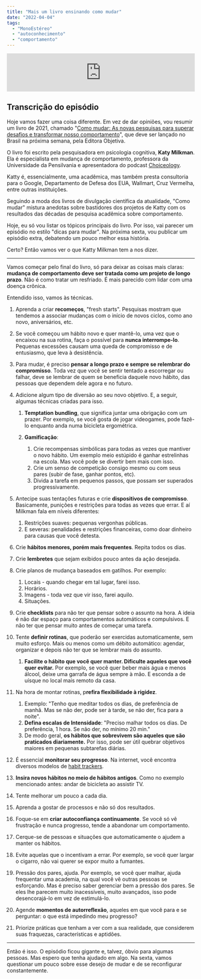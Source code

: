 ```yaml
---
title: "Mais um livro ensinando como mudar"
date: "2022-04-04"
tags: 
  - "MonoEstéreo"
  - "autoconhecimento"
  - "comportamento"
---
```


<iframe src="https://anchor.fm/monoestereo/embed/episodes/Mais-um-livro-ensinando-como-mudar-e1gn9f1" height="102px" width="100%" frameborder="0" scrolling="no"></iframe>

## Transcrição do episódio

Hoje vamos fazer uma coisa diferente. Em vez de dar opiniões, vou resumir um livro de 2021, chamado "[Como mudar: As novas pesquisas para superar desafios e transformar nosso comportamento](https://www.amazon.com.br/Como-mudar-pesquisas-transformar-comportamento/dp/8547001506?_encoding=UTF8&pd_rd_w=n1D5p&pf_rd_p=14d5ed16-4c5a-41d7-ba6d-05be6b893f48&pf_rd_r=X3XCCFQJSAJ7JZXGKRCM&pd_rd_r=e00ae27b-7455-4fa6-affb-e38b13295dc5&pd_rd_wg=Wu8Zn&linkCode=ll1&tag=eduf-20&linkId=c46929553deb7532d7cf22b8930b6896&language=pt_BR&ref_=as_li_ss_tl)", que deve ser lançado no Brasil na próxima semana, pela Editora Objetiva.

O livro foi escrito pela pesquisadora em psicologia cognitiva, **Katy Milkman**. Ela é especialista em mudança de comportamento, professora da Universidade da Pensilvania e apresentadora do podcast [Choiceology](https://www.katymilkman.com/podcast).

Katty é, essencialmente, uma acadêmica, mas também presta consultoria para o Google, Departamento de Defesa dos EUA, Wallmart, Cruz Vermelha, entre outras instituições.

Seguindo a moda dos livros de divulgação científica da atualidade, "Como mudar" mistura anedotas sobre bastidores dos projetos de Katty com os resultados das décadas de pesquisa acadêmica sobre comportamento.

Hoje, eu só vou listar os tópicos principais do livro. Por isso, vai parecer um episódio no estilo "dicas para mudar". Na próxima sexta, vou publicar um episódio extra, debatendo um pouco melhor essa história.

Certo? Então vamos ver o que Katty Milkman tem a nos dizer.

* * *

Vamos começar pelo final do livro, só para deixar as coisas mais claras: **mudança de comportamento deve ser tratada como um projeto de longo prazo**. Não é como tratar um resfriado. É mais parecido com lidar com uma doença crônica.

Entendido isso, vamos às técnicas.

1. Aprenda a criar **recomeços**, "fresh starts". Pesquisas mostram que tendemos a associar mudanças com o início de novos ciclos, como ano novo, aniversários, etc.
2. Se você começou um hábito novo e quer mantê-lo, uma vez que o encaixou na sua rotina, faça o possível para **nunca interrompe-lo**. Pequenas excessões causam uma queda de compromisso e de entusiasmo, que leva à desistência.
3. Para mudar, é preciso **pensar a longo prazo e sempre se relembrar do compromisso**. Toda vez que você se sentir tentado a escorregar ou falhar, deve se lembrar de quem se beneficia daquele novo hábito, das pessoas que dependem dele agora e no futuro.
4. Adicione algum tipo de diversão ao seu novo objetivo. E, a seguir, algumas técnicas criadas para isso.
    
    1. **Temptation bundling**, que significa juntar uma obrigação com um prazer. Por exemplo, se você gosta de jogar videogames, pode fazê-lo enquanto anda numa bicicleta ergométrica.
    2. **Gamificação**:
        
        1. Crie recompensas simbólicas para todas as vezes que mantiver o novo hábito. Um exemplo meio estúpido é ganhar estrelinhas na escola. Mas você pode se divertir bem mais com isso.
        2. Crie um senso de competição consigo mesmo ou com seus pares (subir de fase, ganhar pontos, etc).
        3. Divida a tarefa em pequenos passos, que possam ser superados progressivamente.
5. Antecipe suas tentações futuras e crie **dispositivos de compromisso**. Basicamente, punições e restrições para todas as vezes que errar. E aí Milkman fala em níveis diferentes:
    
    1. Restrições suaves: pequenas vergonhas públicas.
    2. E severas: penalidades e restrições financeiras, como doar dinheiro para causas que você detesta.
6. Crie **hábitos menores, porém mais frequentes**. Repita todos os dias.
7. Crie **lembretes** que sejam exibidos pouco antes da ação desejada.
8. Crie planos de mudança baseados em gatilhos. Por exemplo:
    
    1. Locais - quando chegar em tal lugar, farei isso.
    2. Horários.
    3. Imagens - toda vez que vir isso, farei aquilo.
    4. Situações.
9. Crie **checklists** para não ter que pensar sobre o assunto na hora. A ideia é não dar espaço para comportamentos automáticos e compulsivos. E não ter que pensar muito antes de começar uma tarefa.
10. Tente **definir rotinas**, que poderão ser exercidas automaticamente, sem muito esforço. Mais ou menos como um débito automático: agendar, organizar e depois não ter que se lembrar mais do assunto.
    
    1. **Facilite o hábito que você quer manter. Dificulte aqueles que você quer evitar.** Por exemplo, se você quer beber mais água e menos álcool, deixe uma garrafa de água sempre à mão. E esconda a de uísque no local mais remoto da casa.
11. Na hora de montar rotinas, p**refira flexibilidade à rigidez**.
    
    1. Exemplo: "Tenho que meditar todos os dias, de preferência de manhã. Mas se não der, pode ser à tarde, se não der, fica para a noite".
    2. **Defina escalas de Intensidade**: "Preciso malhar todos os dias. De preferência, 1 hora. Se não der, no mínimo 20 min."
    3. De modo geral, **os hábitos que sobrevivem são aqueles que são praticados diariamente.** Por isso, pode ser útil quebrar objetivos maiores em pequenas subtarefas diárias.
12. É essencial **monitorar seu progresso**. Na internet, você encontra diversos modelos de [habit trackers](https://www.google.com/search?client=firefox-b-d&sxsrf=APq-WBsHmVgq9qMYib0WWwGg2DWq3XEjpw:1649086386091&q=habit+tracker&tbm=isch&chips=q:habit+tracker,g_1:free+printable:E_VIvu9u8Kw%3D&usg=AI4_-kSm_AX1FMcVJ1hjd9bZCLSbtVBvIg&sa=X&ved=2ahUKEwiZuvzB3fr2AhXcH7kGHRB4DgsQgIoDKAB6BAgGEAk&biw=1536&bih=750&dpr=1.25).
13. **Insira novos hábitos no meio de hábitos antigos**. Como no exemplo mencionado antes: andar de bicicleta ao assistir TV.
14. Tente melhorar um pouco a cada dia.
15. Aprenda a gostar de processos e não só dos resultados.
16. Foque-se em **criar autoconfiança continuamente**. Se você só vê frustração e nunca progresso, tende a abandonar um comportamento.
17. Cerque-se de pessoas e situações que automaticamente o ajudem a manter os hábitos.
18. Evite aquelas que o incentivam a errar. Por exemplo, se você quer largar o cigarro, não vai querer se expor muito a fumantes.
19. Pressão dos pares, ajuda. Por exemplo, se você quer malhar, ajuda frequentar uma academia, na qual você vê outras pessoas se esforçando. Mas é preciso saber gerenciar bem a pressão dos pares. Se eles lhe parecem muito inacessíveis, muito avançados, isso pode desencorajá-lo em vez de estimulá-lo.
20. Agende **momentos de autorreflexão**, aqueles em que você para e se perguntar: o que está impedindo meu progresso?
21. Priorize práticas que tenham a ver com a sua realidade, que considerem suas fraquezas, características e aptidões.

* * *

Então é isso. O episódio ficou gigante e, talvez, óbvio para algumas pessoas. Mas espero que tenha ajudado em algo. Na sexta, vamos questionar um pouco sobre esse desejo de mudar e de se reconfigurar constantemente.
